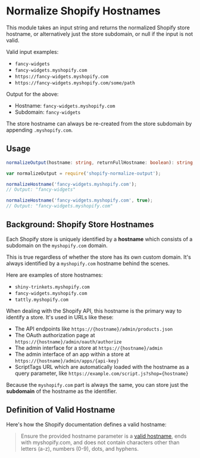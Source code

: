# Normalize Shopify Hostnames

This module takes an input string and returns the normalized Shopify store hostname, or alternatively just the store subdomain, or null if the input is not valid.

Valid input examples:

- `fancy-widgets`
- `fancy-widgets.myshopify.com`
- `https://fancy-widgets.myshopify.com`
- `https://fancy-widgets.myshopify.com/some/path`

Output for the above:

- Hostname: `fancy-widgets.myshopify.com`
- Subdomain: `fancy-widgets`

The store hostname can always be re-created from the store subdomain by appending `.myshopify.com`.

## Usage

```ts
normalizeOutput(hostname: string, returnFullHostname: boolean): string;
```

```js
var normalizeOutput = require('shopify-normalize-output');

normalizeHostname('fancy-widgets.myshopify.com');
// Output: "fancy-widgets"

normalizeHostname('fancy-widgets.myshopify.com', true);
// Output: "fancy-widgets.myshopify.com"
```

## Background: Shopify Store Hostnames

Each Shopify store is uniquely identified by a **hostname** which consists of a subdomain on the `myshopify.com` domain.

This is true regardless of whether the store has its own custom domain. It's always identified by a `myshopify.com` hostname behind the scenes.

Here are examples of store hostnames:

- `shiny-trinkets.myshopify.com`
- `fancy-widgets.myshopify.com`
- `tattly.myshopify.com`

When dealing with the Shopify API, this hostname is the primary way to identify a store. It's used in URLs like these:

- The API endpoints like `https://{hostname}/admin/products.json`
- The OAuth authorization page at `https://{hostname}/admin/oauth/authorize`
- The admin interface for a store at `https://{hostname}/admin`
- The admin interface of an app within a store at `https://{hostname}/admin/apps/{api-key}`
- ScriptTags URL which are automatically loaded with the hostname as a query parameter, like `https://example.com/script.js?shop={hostname}`

Because the `myshopify.com` part is always the same, you can store just the **subdomain** of the hostname as the identifier.

## Definition of Valid Hostname

Here's how the Shopify documentation defines a valid hostname:

> Ensure the provided hostname parameter is a [valid hostname](https://en.wikipedia.org/wiki/Hostname#Restrictions_on_valid_host_names), ends with myshopify.com, and does not contain characters other than letters (a-z), numbers (0-9), dots, and hyphens.
